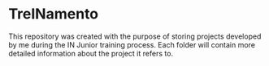 # TreINamento

This repository was created with the purpose of storing projects developed by me during the IN Junior training process.
Each folder will contain more detailed information about the project it refers to.
